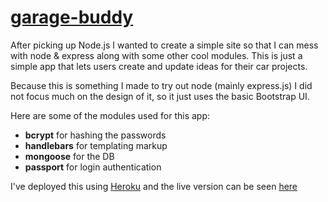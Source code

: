 # [garage-buddy](https://sleepy-caverns-21905.herokuapp.com/)

After picking up Node.js I wanted to create a simple site so that I can mess with node & express along with some other cool modules. This is just a simple app that lets users create and update ideas for their car projects.

Because this is something I made to try out node (mainly express.js) I did not focus much on the design of it, so it just uses the basic Bootstrap UI.

Here are some of the modules used for this app:
  - **bcrypt** for hashing the passwords
  - **handlebars** for templating markup
  - **mongoose** for the DB
  - **passport** for login authentication
  
I've deployed this using [Heroku](https://www.heroku.com/) and the live version can be seen [here](https://sleepy-caverns-21905.herokuapp.com/)


  
